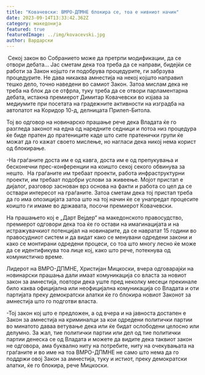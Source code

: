 ```yaml
---
title: "Ковачевски: ВМРО-ДПМНЕ блокира се, тоа е нивниот начин"
date: 2023-09-14T13:33:42.362Z
category: македонија
featured: true
featuredImage: ../img/kovacevski.jpg
author: Вардарски
---
```

<!--StartFragment-->

 Секој закон во Собранието може да претрпи модификации, да се отвори дебата... Јас сметам дека тоа треба да се направи, бидејќи се работи за Закон којшто ги подобрува процедурите, ги забрзува процедурите. Не дава никаква амнестија на некој којшто направил тешко дело, точно наведени во самиот Закон. Затоа мислам дека не треба на блок да се отфрла, туку треба да се отвори парламентарна дебата, истакна премиерот Димитар Ковачевски во изјава за медиумите при посетата на градежните активности на изградба на автопатот на Коридор 10-д, делницата Прилеп-Битола.

Тој во одговор на новинарско прашање рече дека Владата ќе го разгледа законот на една од наредните седници и потоа низ процедура ќе биде пратен до пратениците каде што сите пратенички групи ќе можат да го кажат своето мислење, но нагласи дека никој нема корист од блокирање.

\-На граѓаните доста им е од кавга, доста им е од препукувања и бесконечни прес-конференции на коишто секој секого обвинува за нешто.  На граѓаните им требаат проекти, работа инфраструктурни проекти, им требаат подобри услови за живеење. Мојот пристап е дијалог, разговор заснован врз основа на факти и работа со цел да се оствари интересот на граѓаните. Затоа сметам дека тој пристап треба да го има опозицијата затоа што на тој начин ќе се унапредат процесите коишто ги имаме во државата, посочи премиерот Ковачевски.

На прашањето кој е „Дарт Вејдер“ на македонското правосудство, премиерот одговори дека тоа ќе го остави на имагинацијата и на истражувачкиот потенцијал на новинарите, да се навратат 15 години во правосудниот систем и да видат како се менувани одредени закони и како се монтирани одредени процеси, со тоа што многу лесно ќе може да се идентификува тоа лице кој, како што рече, потекнува од комунистичко време.

Лидерот на ВМРО-ДПМНЕ, Христијан Мицкоски, вчера одговарајќи на новинарски прашања дали имаат комуникација со власта за новиот закон за амнестија, повтори дека уште пред неколку месеци прекинале било каква официјална или неофицијална комуникација со Владата и оти партијата преку демократски алатки ќе го блокира новиот Законот за амнестија што го подготви власта.

\-Тој закон кој што е предложен, а од вчера и на јавноста достапен е Закон за амнестија на криминалци за кои одредени политички партии во минатото даваа ветување дека или ќе бидат ослободени целосно или делумно. За жал, тие политички партии или дел од тие политички партии денеска се од Владата и можете да видите дека таквиот закон не одговора, ама буквално ниту на потребите, ниту на очекувањата на граѓаните и во име на тоа ВМРО-ДПМНЕ не само што нема да го поддржи овој Закон за амнестија, туку и истиот, преку демократски алатки, ќе го блокира, рече Мицкоски. 

<!--EndFragment-->